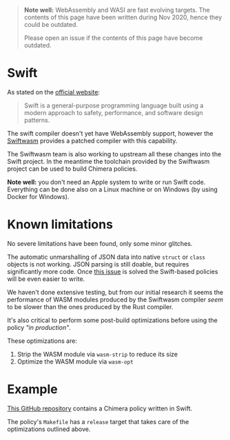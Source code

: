 > **Note well:** WebAssembly and WASI are fast evolving targets. The contents
> of this page have been written during Nov 2020, hence they could be outdated.
>
> Please open an issue if the contents of this page have become outdated.

# Swift

As stated on the [official website](https://swift.org/):

> Swift is a general-purpose programming language built using a modern approach
> to safety, performance, and software design patterns.

The swift compiler doesn't yet have WebAssembly support, however the
[Swiftwasm](https://swiftwasm.org/) provides a patched compiler with this
capability.

The Swiftwasm team is also working to upstream all these changes into the
Swift project. In the meantime the toolchain provided by the Swiftwasm project
can be used to build Chimera policies.

**Note well:** you don't need an Apple system to write or run Swift code. Everything
can be done also on a Linux machine or on Windows (by using Docker for Windows).

# Known limitations

No severe limitations have been found, only some minor glitches.

The automatic unmarshalling of JSON data into native `struct` or `class` objects
is not working. JSON parsing is still doable, but requires significantly more
code. Once [this issue](https://github.com/swiftwasm/swift/issues/2223)
is solved the Swift-based policies will be even easier to write.


We haven't done extensive testing, but from our initial research it seems the
performance of WASM modules produced by the Swiftwasm compiler *seem* to be
slower than the ones produced by the Rust compiler.

It's also critical to perform some post-build optimizations before using the
policy *"in production"*.

These optimizations are:

  1. Strip the WASM module via `wasm-strip` to reduce its size
  1. Optimize the WASM module via `wasm-opt`

# Example

[This GitHub repository](https://github.com/chimera-kube/pod-runtime-class-policy)
contains a Chimera policy written in Swift.

The policy's `Makefile` has a `release` target that takes care of the
optimizations outlined above.
